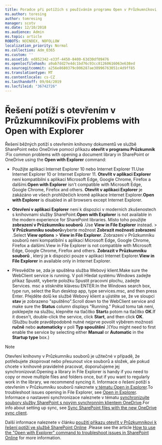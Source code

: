 ```yaml
---
title: Poradce při potížích s používáním programu Open v Průzkumníkovi
ms.author: toresing
author: tomresing
manager: scotv
ms.date: 12/10/2018
ms.audience: Admin
ms.topic: article
ROBOTS: NOINDEX, NOFOLLOW
localization_priority: Normal
ms.collection: Adm_O365
ms.custom: ''
ms.assetid: ed852342-e33f-4450-8400-63d30df09476
ms.openlocfilehash: a9ab7dd27e4dc1bd76c93cc81260616063e638ed
ms.sourcegitcommit: a256e8680379c006287ae30996763051c4d9ff85
ms.translationtype: MT
ms.contentlocale: cs-CZ
ms.lasthandoff: 09/04/2019
ms.locfileid: "36742726"
---
```

# <a name="fix-problems-with-open-with-explorer"></a><span data-ttu-id="88ad3-102">Řešení potíží s otevřením v Průzkumníkovi</span><span class="sxs-lookup"><span data-stu-id="88ad3-102">Fix problems with Open with Explorer</span></span>

<span data-ttu-id="88ad3-103">Řešení běžných potíží s otevřením knihovny dokumentů ve službě SharePoint nebo OneDrive pomocí příkazu **otevřít v programu Průzkumník** :</span><span class="sxs-lookup"><span data-stu-id="88ad3-103">Fix common problems with opening a document library in SharePoint or OneDrive using the **Open with Explorer** command:</span></span> 
  
- <span data-ttu-id="88ad3-104">Použijte aplikaci Internet Explorer 10 nebo Internet Explorer 11.</span><span class="sxs-lookup"><span data-stu-id="88ad3-104">Use Internet Explorer 10 or Internet Explorer 11.</span></span> <span data-ttu-id="88ad3-105">**Otevřít v aplikaci Explorer** není kompatibilní s aplikací Microsoft Edge, Google Chrome, Firefox a dalšími.</span><span class="sxs-lookup"><span data-stu-id="88ad3-105">**Open with Explorer** isn't compatible with Microsoft Edge, Google Chrome, Firefox and others.</span></span> <span data-ttu-id="88ad3-106">**Otevřít v aplikaci Explorer** je zakázáno ve všech prohlížečích kromě aplikace Internet Explorer.</span><span class="sxs-lookup"><span data-stu-id="88ad3-106">**Open with Explorer** is disabled in all browsers except Internet Explorer.</span></span> 
    
- <span data-ttu-id="88ad3-107">**Otevření v aplikaci Explorer** není k dispozici v moderních zkušenostech s knihovnami služby SharePoint.</span><span class="sxs-lookup"><span data-stu-id="88ad3-107">**Open with Explorer** is not available in the modern experience for SharePoint libraries.</span></span> <span data-ttu-id="88ad3-108">Místo toho použijte **zobrazení v Průzkumníku souborů** .</span><span class="sxs-lookup"><span data-stu-id="88ad3-108">Use **View in File Explorer** instead.</span></span> <span data-ttu-id="88ad3-109">\> **V Průzkumníku souborů**vyberte možnost **Zobrazit možnosti zobrazení** .</span><span class="sxs-lookup"><span data-stu-id="88ad3-109">Select **View options** \> **View in File Explorer**.</span></span> <span data-ttu-id="88ad3-110">Zobrazení v Průzkumníku souborů není kompatibilní s aplikací Microsoft Edge, Google Chrome, Firefox a dalšími.</span><span class="sxs-lookup"><span data-stu-id="88ad3-110">View in File Explorer is not compatible with Microsoft Edge, Google Chrome, Firefox and others.</span></span> <span data-ttu-id="88ad3-111">**Zobrazit v Průzkumníku souborů** , který je k dispozici pouze v aplikaci Internet Explorer.</span><span class="sxs-lookup"><span data-stu-id="88ad3-111">**View in File Explorer** in available only in Internet Explorer.</span></span> 
    
- <span data-ttu-id="88ad3-112">Přesvědčte se, zda je spuštěna služba Webový klient.</span><span class="sxs-lookup"><span data-stu-id="88ad3-112">Make sure the WebClient service is running.</span></span> <span data-ttu-id="88ad3-113">V poli Hledat systému Windows zadejte příkaz Spustit, vyberte položku Spustit pracovní plochu, zadejte Services. msc a stiskněte klávesu ENTER.</span><span class="sxs-lookup"><span data-stu-id="88ad3-113">In the Windows search box, type run, select the Run desktop app, type services.msc, and then press Enter.</span></span> <span data-ttu-id="88ad3-114">Přejděte dolů ke službě Webový klient a ujistěte se, že ve sloupci **stav** je zobrazeno "spuštěno".</span><span class="sxs-lookup"><span data-stu-id="88ad3-114">Scroll down to the WebClient service and make sure the **Status** column displays "Running."</span></span> <span data-ttu-id="88ad3-115">Pokud tomu tak není, poklepejte na službu, klepněte na tlačítko **Start**a potom na tlačítko **OK**.</span><span class="sxs-lookup"><span data-stu-id="88ad3-115">If it doesn't, double-click the service, click **Start**, and then click **OK**.</span></span> <span data-ttu-id="88ad3-116">(Službu bude pravděpodobně nutné nejprve povolit výběrem možnosti **ručně** nebo **automaticky** v poli **Typ spouštění** .)</span><span class="sxs-lookup"><span data-stu-id="88ad3-116">(You might need to first enable the service by selecting either **Manual** or **Automatic** in the **Startup type** box.)</span></span> 
    
> [!NOTE]
> <span data-ttu-id="88ad3-117">Otevření knihovny v Průzkumníku souborů je užitečné v případě, že potřebujete zkopírovat nebo přesunout více souborů a složek, ale pokud chcete v knihovně pravidelně pracovat, doporučujeme jej synchronizovat.</span><span class="sxs-lookup"><span data-stu-id="88ad3-117">Opening a library in File Explorer is handy if you need to copy or move multiple files and folders once, but if you want to regularly work in the library, we recommend syncing it.</span></span> <span data-ttu-id="88ad3-118">Informace o řešení potíží s otevřením v Průzkumníku souborů naleznete [v tématu Open in Explorer](https://go.microsoft.com/fwlink/?linkid=871665).</span><span class="sxs-lookup"><span data-stu-id="88ad3-118">To troubleshoot issues opening in File Explorer, see [Open in Explorer](https://go.microsoft.com/fwlink/?linkid=871665).</span></span> <span data-ttu-id="88ad3-119">Informace o nastavení synchronizace naleznete v tématu [synchronizujte soubory služby SharePoint s novým synchronním klientem OneDrive](https://go.microsoft.com/fwlink/?linkid=871666).</span><span class="sxs-lookup"><span data-stu-id="88ad3-119">For info about setting up sync, see [Sync SharePoint files with the new OneDrive sync client](https://go.microsoft.com/fwlink/?linkid=871666).</span></span>
  
<span data-ttu-id="88ad3-120">Další informace naleznete v článku [použití příkazu otevřít v Průzkumníkovi k řešení potíží ve službě SharePoint Online](https://docs.microsoft.com/sharepoint/support/lists-and-libraries/troubleshoot-issues-using-open-with-explorer) .</span><span class="sxs-lookup"><span data-stu-id="88ad3-120">Please see the article [How to use the "Open with Explorer" command to troubleshoot issues in SharePoint Online](https://docs.microsoft.com/sharepoint/support/lists-and-libraries/troubleshoot-issues-using-open-with-explorer) for more information.</span></span> 
  

